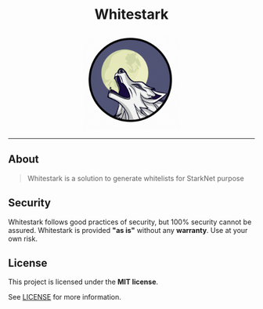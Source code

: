 <div align="center">
  <h1>Whitestark</h1>
    <img src="public/whitestark.png" height="200">
  <br />
</div>

---

## About

> Whitestark is a solution to generate whitelists for StarkNet purpose

## Security

Whitestark follows good practices of security, but 100% security cannot be assured.
Whitestark is provided **"as is"** without any **warranty**. Use at your own risk.

## License

This project is licensed under the **MIT license**.

See [LICENSE](LICENSE) for more information.
